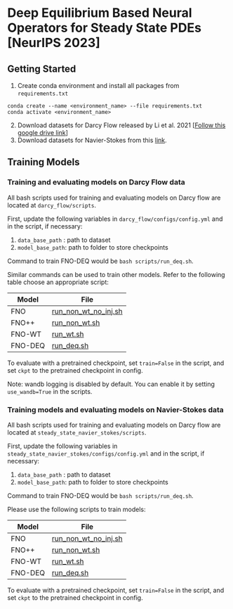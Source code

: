 # Deep Equilibrium Based Neural Operators for Steady State PDEs [NeurIPS 2023]

## Getting Started
1. Create conda environment and install all packages from `requirements.txt`
```
conda create --name <environment_name> --file requirements.txt
conda activate <environment_name>
```

2. Download datasets for Darcy Flow released by Li et al. 2021 [[Follow this google drive link](https://drive.google.com/drive/folders/1UnbQh2WWc6knEHbLn-ZaXrKUZhp7pjt-)]
3. Download datasets for Navier-Stokes from this [link](https://drive.google.com/drive/folders/1790NVbM6IPaQNKQNQQG93LcF3YxJCTOk?usp=sharing).

## Training Models

### Training and evaluating models on Darcy Flow data

All bash scripts used for training and evaluating models on Darcy flow are located at `darcy_flow/scripts`.

First, update the following variables in `darcy_flow/configs/config.yml` and in the script, if necessary:
1. `data_base_path` : path to dataset 
2. `model_base_path`: path to folder to store checkpoints

Command to train FNO-DEQ would be `bash scripts/run_deq.sh`. 

Similar commands can be used to train other models. Refer to the following table choose an appropriate script:

| Model  | File  |
|---|---|
| FNO    | [run_non_wt_no_inj.sh](runners/scripts/darcy_flow/run_non_wt_no_inj.sh)|
| FNO++  | [run_non_wt.sh](runners/scripts/darcy_flow/run_non_wt.sh) |
| FNO-WT | [run_wt.sh](runners/scripts/darcy_flow/run_wt.sh) |
| FNO-DEQ | [run_deq.sh](runners/scripts/darcy_flow/run_deq.sh) |

To evaluate with a pretrained checkpoint, set `train=False` in the script, and set `ckpt` to the pretrained checkpoint in config.

Note: wandb logging is disabled by default. You can enable it by setting `use_wandb=True` in the scripts. 

### Training models and evaluating models on Navier-Stokes data

All bash scripts used for training and evaluating models on Darcy flow are located at `steady_state_navier_stokes/scripts`.

First, update the following variables in `steady_state_navier_stokes/configs/config.yml` and in the script, if necessary:
1. `data_base_path` : path to dataset 
2. `model_base_path`: path to folder to store checkpoints

Command to train FNO-DEQ would be `bash scripts/run_deq.sh`. 

Please use the following scripts to train models:

| Model  | File  |
|---|---|
| FNO    | [run_non_wt_no_inj.sh](runners/scripts/ss_navier_stokes/run_non_wt_no_inj.sh)|
| FNO++  | [run_non_wt.sh](runners/scripts/ss_navier_stokes/run_non_wt.sh) |
| FNO-WT | [run_wt.sh](runners/scripts/ss_navier_stokes/run_wt.sh) |
| FNO-DEQ | [run_deq.sh](runners/scripts/ss_navier_stokes/run_deq.sh) |

To evaluate with a pretrained checkpoint, set `train=False` in the script, and set `ckpt` to the pretrained checkpoint in config.
